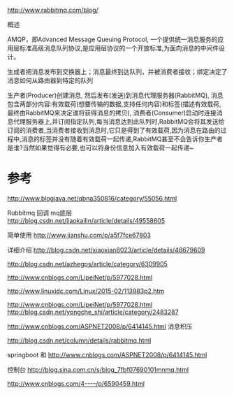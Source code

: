 http://www.rabbitmq.com/blog/


概述

AMQP，即Advanced Message Queuing Protocol,
一个提供统一消息服务的应用层标准高级消息队列协议,是应用层协议的一个开放标准,为面向消息的中间件设计。

生成者把消息发布到交换器上；消息最终到达队列，并被消费者接收；绑定决定了消息如何从路由器到特定的队列

生产者(Producer)创建消息,
然后发布(发送)到消息代理服务器(RabbitMQ),
消息包含两部分内容:有效载荷(想要传输的数据,支持任何内容)和标签(描述有效载荷,
最终由RabbitMQ来决定谁将获得消息的拷贝),
消费者(Consumer)启动时连接消息代理服务器上,并订阅指定队列,每当消息达到此队列时,RabbitMQ会将其发送给订阅的消费者,当消费者接收到消息时,它只是得到了有效载荷,因为消息在路由的过程中,消息的标签并没有随着有效载荷一起传递,RabbitMQ甚至不会告诉你生产者是谁?当然如果觉得有必要,也可以将身份信息加入有效载荷一起传递~



# 参考




http://www.blogjava.net/qbna350816/category/55056.html

Rubbitmq 回调  mq底层
http://blog.csdn.net/liaokailin/article/details/49558605

简单使用
http://www.jianshu.com/p/a5f7fce67803

详细介绍
http://blog.csdn.net/xiaoxian8023/article/details/48679609

http://blog.csdn.net/azhegps/article/category/6309905

http://www.cnblogs.com/LipeiNet/p/5977028.html

http://www.linuxidc.com/Linux/2015-02/113983p2.htm

http://www.cnblogs.com/LipeiNet/p/5977028.html
http://blog.csdn.net/yongche_shi/article/category/2483287

http://www.cnblogs.com/ASPNET2008/p/6414145.html
消息积压

http://blog.csdn.net/column/details/rabbitmq.html


springboot 和 
http://www.cnblogs.com/ASPNET2008/p/6414145.html

控制台
http://blog.sina.com.cn/s/blog_7fbf07690101mnmq.html

http://www.cnblogs.com/4----/p/6590459.html